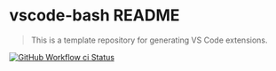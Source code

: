 # vscode-bash README

> This is a template repository for generating VS Code extensions.

[![GitHub Workflow ci Status](https://img.shields.io/github/actions/workflow/status/marcusrbrown/vscode-bash/ci.yaml?branch=main&style=for-the-badge&logo=github%20actions&logoColor=white)](https://github.com/marcusrbrown/vscode-bash/actions?query=workflow%3Aci "Search GitHub Actions for CI workflow")
